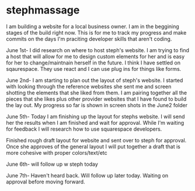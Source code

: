 # stephmassage

I am building a website for a local business owner. I am in the beggining stages of the build right now. This is for me to track my progress and make commits on the days I'm praciting developer skills that aren't coding.

June 1st-
I did research on where to host steph's website. I am trying to find a host that will allow for me to design custom elements for her and is easy for her to change/maintnain herself in the future. I think I have settled on sqaurespace. They use react and I can use plug ins for things like forms.

June 2nd-
I am starting to plan out the layout of steph's website. I started with looking through the reference websites she sent me and screen shotting the elements that she liked from them. I am pairing together all the pieces that she likes plus other provider websites that I have found to build the lay out. My progress so far is shown in screen shots in the June2 folder

June 5th-
Today I am finishing up the layout for stephs website. I will send her the results when I am finished and wait for approval. While I'm waiting for feedback I will research how to use squarespace developers.

Finished rough draft layout for website and sent over to steph for approval. Once she approves of the general layout I will put together a draft that is more cohesive with proper colors/text/etc

June 6th-
will follow up w steph today

June 7th-
Haven't heard back. Will follow up later today. Waiting on approval before moving forward.
